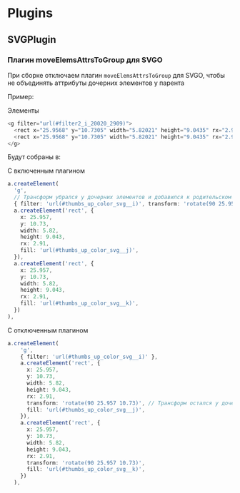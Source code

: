 # Plugins

## SVGPlugin

### Плагин moveElemsAttrsToGroup для SVGO
При сборке отключаем плагин `moveElemsAttrsToGroup` для SVGO, чтобы не объединять аттрибуты дочерних элементов у парента

Пример:

Элементы
```TypeScript
<g filter="url(#filter2_i_20020_2909)">
  <rect x="25.9568" y="10.7305" width="5.82021" height="9.0435" rx="2.9101" transform="rotate(90 25.9568 10.7305)" fill="url(#paint6_linear_20020_2909)"/>
  <rect x="25.9568" y="10.7305" width="5.82021" height="9.0435" rx="2.9101" transform="rotate(90 25.9568 10.7305)" fill="url(#paint7_radial_20020_2909)"/>
</g>
```
Будут собраны в:

С включенным плагином
```TypeScript
a.createElement(
  'g',
  // Трансформ убрался у дочерних элементов и добавился к родительском элементу
  { filter: 'url(#thumbs_up_color_svg__i)', transform: 'rotate(90 25.957 10.73)' },
  a.createElement('rect', {
    x: 25.957,
    y: 10.73,
    width: 5.82,
    height: 9.043,
    rx: 2.91,
    fill: 'url(#thumbs_up_color_svg__j)',
  }),
  a.createElement('rect', {
    x: 25.957,
    y: 10.73,
    width: 5.82,
    height: 9.043,
    rx: 2.91,
    fill: 'url(#thumbs_up_color_svg__k)',
  })
),
```

С отключенным плагином
```TypeScript
a.createElement(
    'g',
    { filter: 'url(#thumbs_up_color_svg__i)' },
    a.createElement('rect', {
      x: 25.957,
      y: 10.73,
      width: 5.82,
      height: 9.043,
      rx: 2.91,
      transform: 'rotate(90 25.957 10.73)', // Трансформ остался у дочерних элементов
      fill: 'url(#thumbs_up_color_svg__j)',
    }),
    a.createElement('rect', {
      x: 25.957,
      y: 10.73,
      width: 5.82,
      height: 9.043,
      rx: 2.91,
      transform: 'rotate(90 25.957 10.73)',
      fill: 'url(#thumbs_up_color_svg__k)',
    })
  ),
```